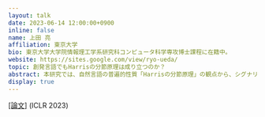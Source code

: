 ```yaml
---
layout: talk
date: 2023-06-14 12:00:00+0900
inline: false
name: 上田 亮
affiliation: 東京大学
bio: 東京大学大学院情報理工学系研究科コンピュータ科学専攻博士課程に在籍中。
website: https://sites.google.com/view/ryo-ueda/
topic: 創発言語でもHarrisの分節原理は成り立つのか？
abstract: 本研究では、自然言語の普遍的性質「Harrisの分節原理」の観点から、シグナリングゲームにおいて生じる創発言語が有意味な「単語」をもつかどうかを検証しました。創発言語とは、シミュレーション上の環境においてエージェント間で生じる人工的なコミュニケーション、又はそのプロトコルを指す概念です。しかし、このような疑似的な言語が、自然言語と同じ性質を持つかどうかはそれほど自明ではありません。実際、構成性やZipf短縮などの観点から創発言語と自然言語の乖離が指摘されてきました。私たちは、先行研究からさらに一歩進んで、創発言語がHarrisの分節原理を満たすかどうかを検証してみることにしました。Harrisの分節原理は、単語の意味を参照せずとも、音素列のみから単語境界がある程度推定可能であるという自然言語の性質です。Harrisの分節原理に基づく単語分割手法を用いて、創発言語が有意味な「単語」を持つかどうかを検証しました。その結果、創発言語はHarrisの分節原理を満たすためのいくつかの前提条件を満たしてはいるものの、有意味な「単語」をもたないことが示唆されました。これは、シグナリングゲームという言語創発分野で頻繁に用いられる設定には、自然言語らしい言語が創発するための要素が欠けており、創発言語と自然言語の間にはまだまだ埋めなければならないギャップがあることを暗示しています。
display: true
---
```


[[論文]](https://openreview.net/forum?id=b4t9_XASt6G)  (ICLR 2023)
